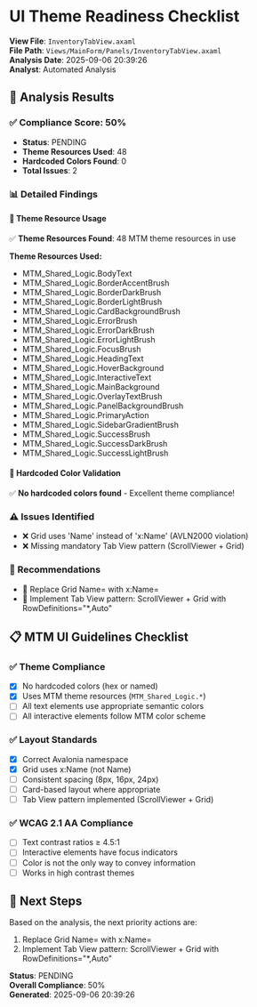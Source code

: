 # UI Theme Readiness Checklist

**View File**: `InventoryTabView.axaml`  
**File Path**: `Views/MainForm/Panels/InventoryTabView.axaml`  
**Analysis Date**: 2025-09-06 20:39:26  
**Analyst**: Automated Analysis  

## 🎯 Analysis Results

### ✅ Compliance Score: 50%
- **Status**: PENDING
- **Theme Resources Used**: 48
- **Hardcoded Colors Found**: 0
- **Total Issues**: 2

### 📊 Detailed Findings

#### 🎨 Theme Resource Usage
✅ **Theme Resources Found**: 48 MTM theme resources in use

**Theme Resources Used:**
- MTM_Shared_Logic.BodyText
- MTM_Shared_Logic.BorderAccentBrush
- MTM_Shared_Logic.BorderDarkBrush
- MTM_Shared_Logic.BorderLightBrush
- MTM_Shared_Logic.CardBackgroundBrush
- MTM_Shared_Logic.ErrorBrush
- MTM_Shared_Logic.ErrorDarkBrush
- MTM_Shared_Logic.ErrorLightBrush
- MTM_Shared_Logic.FocusBrush
- MTM_Shared_Logic.HeadingText
- MTM_Shared_Logic.HoverBackground
- MTM_Shared_Logic.InteractiveText
- MTM_Shared_Logic.MainBackground
- MTM_Shared_Logic.OverlayTextBrush
- MTM_Shared_Logic.PanelBackgroundBrush
- MTM_Shared_Logic.PrimaryAction
- MTM_Shared_Logic.SidebarGradientBrush
- MTM_Shared_Logic.SuccessBrush
- MTM_Shared_Logic.SuccessDarkBrush
- MTM_Shared_Logic.SuccessLightBrush

#### 🚫 Hardcoded Color Validation
✅ **No hardcoded colors found** - Excellent theme compliance!

### ⚠️ Issues Identified
- ❌ Grid uses 'Name' instead of 'x:Name' (AVLN2000 violation)
- ❌ Missing mandatory Tab View pattern (ScrollViewer + Grid)

### 🔧 Recommendations
- 🔧 Replace Grid Name= with x:Name=
- 🔧 Implement Tab View pattern: ScrollViewer + Grid with RowDefinitions="*,Auto"

## 📋 MTM UI Guidelines Checklist

### ✅ Theme Compliance
- [x] No hardcoded colors (hex or named)
- [x] Uses MTM theme resources (`MTM_Shared_Logic.*`)
- [ ] All text elements use appropriate semantic colors
- [ ] All interactive elements follow MTM color scheme

### ✅ Layout Standards  
- [x] Correct Avalonia namespace
- [x] Grid uses x:Name (not Name)
- [ ] Consistent spacing (8px, 16px, 24px)
- [ ] Card-based layout where appropriate
- [ ] Tab View pattern implemented (ScrollViewer + Grid)

### ✅ WCAG 2.1 AA Compliance
- [ ] Text contrast ratios ≥ 4.5:1
- [ ] Interactive elements have focus indicators  
- [ ] Color is not the only way to convey information
- [ ] Works in high contrast themes

## 🎯 Next Steps

Based on the analysis, the next priority actions are:

1. Replace Grid Name= with x:Name=
2. Implement Tab View pattern: ScrollViewer + Grid with RowDefinitions="*,Auto"

**Status**: PENDING  
**Overall Compliance**: 50%  
**Generated**: 2025-09-06 20:39:26
